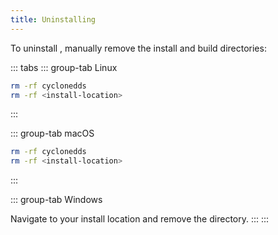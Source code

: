 ```yaml
---
title: Uninstalling
---
```


To uninstall , manually remove the install and build directories:

::: tabs
::: group-tab
Linux

```bash
rm -rf cyclonedds
rm -rf <install-location>
```

:::

::: group-tab
macOS

```bash
rm -rf cyclonedds
rm -rf <install-location>
```

:::

::: group-tab
Windows

Navigate to your install location and remove the directory.
:::
:::
